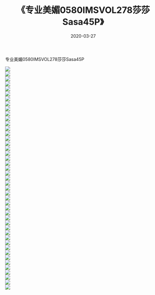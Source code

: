 ﻿---
layout: post
title:  《专业美媚0580IMSVOL278莎莎Sasa45P》
date:   2020-03-27
img: http://pic.660000.xyz/1:/性感/2020/专业美媚0580IMSVOL278莎莎Sasa45P/000.jpg
categories: [美女, 清纯, 唯美]
---

专业美媚0580IMSVOL278莎莎Sasa45P

  ![](http://pic.660000.xyz/1:/性感/2020/专业美媚0580IMSVOL278莎莎Sasa45P/001.jpg) <br> ![](http://pic.660000.xyz/1:/性感/2020/专业美媚0580IMSVOL278莎莎Sasa45P/002.jpg) <br> ![](http://pic.660000.xyz/1:/性感/2020/专业美媚0580IMSVOL278莎莎Sasa45P/003.jpg) <br> ![](http://pic.660000.xyz/1:/性感/2020/专业美媚0580IMSVOL278莎莎Sasa45P/004.jpg) <br> ![](http://pic.660000.xyz/1:/性感/2020/专业美媚0580IMSVOL278莎莎Sasa45P/005.jpg) <br> ![](http://pic.660000.xyz/1:/性感/2020/专业美媚0580IMSVOL278莎莎Sasa45P/006.jpg) <br> ![](http://pic.660000.xyz/1:/性感/2020/专业美媚0580IMSVOL278莎莎Sasa45P/007.jpg) <br> ![](http://pic.660000.xyz/1:/性感/2020/专业美媚0580IMSVOL278莎莎Sasa45P/008.jpg) <br> ![](http://pic.660000.xyz/1:/性感/2020/专业美媚0580IMSVOL278莎莎Sasa45P/009.jpg) <br> ![](http://pic.660000.xyz/1:/性感/2020/专业美媚0580IMSVOL278莎莎Sasa45P/010.jpg) <br> ![](http://pic.660000.xyz/1:/性感/2020/专业美媚0580IMSVOL278莎莎Sasa45P/011.jpg) <br> ![](http://pic.660000.xyz/1:/性感/2020/专业美媚0580IMSVOL278莎莎Sasa45P/012.jpg) <br> ![](http://pic.660000.xyz/1:/性感/2020/专业美媚0580IMSVOL278莎莎Sasa45P/013.jpg) <br> ![](http://pic.660000.xyz/1:/性感/2020/专业美媚0580IMSVOL278莎莎Sasa45P/014.jpg) <br> ![](http://pic.660000.xyz/1:/性感/2020/专业美媚0580IMSVOL278莎莎Sasa45P/015.jpg) <br> ![](http://pic.660000.xyz/1:/性感/2020/专业美媚0580IMSVOL278莎莎Sasa45P/016.jpg) <br> ![](http://pic.660000.xyz/1:/性感/2020/专业美媚0580IMSVOL278莎莎Sasa45P/017.jpg) <br> ![](http://pic.660000.xyz/1:/性感/2020/专业美媚0580IMSVOL278莎莎Sasa45P/018.jpg) <br> ![](http://pic.660000.xyz/1:/性感/2020/专业美媚0580IMSVOL278莎莎Sasa45P/019.jpg) <br> ![](http://pic.660000.xyz/1:/性感/2020/专业美媚0580IMSVOL278莎莎Sasa45P/020.jpg) <br> ![](http://pic.660000.xyz/1:/性感/2020/专业美媚0580IMSVOL278莎莎Sasa45P/021.jpg) <br> ![](http://pic.660000.xyz/1:/性感/2020/专业美媚0580IMSVOL278莎莎Sasa45P/022.jpg) <br> ![](http://pic.660000.xyz/1:/性感/2020/专业美媚0580IMSVOL278莎莎Sasa45P/023.jpg) <br> ![](http://pic.660000.xyz/1:/性感/2020/专业美媚0580IMSVOL278莎莎Sasa45P/024.jpg) <br> ![](http://pic.660000.xyz/1:/性感/2020/专业美媚0580IMSVOL278莎莎Sasa45P/025.jpg) <br> ![](http://pic.660000.xyz/1:/性感/2020/专业美媚0580IMSVOL278莎莎Sasa45P/026.jpg) <br> ![](http://pic.660000.xyz/1:/性感/2020/专业美媚0580IMSVOL278莎莎Sasa45P/027.jpg) <br> ![](http://pic.660000.xyz/1:/性感/2020/专业美媚0580IMSVOL278莎莎Sasa45P/028.jpg) <br> ![](http://pic.660000.xyz/1:/性感/2020/专业美媚0580IMSVOL278莎莎Sasa45P/029.jpg) <br> ![](http://pic.660000.xyz/1:/性感/2020/专业美媚0580IMSVOL278莎莎Sasa45P/030.jpg) <br> ![](http://pic.660000.xyz/1:/性感/2020/专业美媚0580IMSVOL278莎莎Sasa45P/031.jpg) <br> ![](http://pic.660000.xyz/1:/性感/2020/专业美媚0580IMSVOL278莎莎Sasa45P/032.jpg) <br> ![](http://pic.660000.xyz/1:/性感/2020/专业美媚0580IMSVOL278莎莎Sasa45P/033.jpg) <br> ![](http://pic.660000.xyz/1:/性感/2020/专业美媚0580IMSVOL278莎莎Sasa45P/034.jpg) <br> ![](http://pic.660000.xyz/1:/性感/2020/专业美媚0580IMSVOL278莎莎Sasa45P/035.jpg) <br> ![](http://pic.660000.xyz/1:/性感/2020/专业美媚0580IMSVOL278莎莎Sasa45P/036.jpg) <br> ![](http://pic.660000.xyz/1:/性感/2020/专业美媚0580IMSVOL278莎莎Sasa45P/037.jpg) <br> ![](http://pic.660000.xyz/1:/性感/2020/专业美媚0580IMSVOL278莎莎Sasa45P/038.jpg) <br> ![](http://pic.660000.xyz/1:/性感/2020/专业美媚0580IMSVOL278莎莎Sasa45P/039.jpg) <br> ![](http://pic.660000.xyz/1:/性感/2020/专业美媚0580IMSVOL278莎莎Sasa45P/040.jpg) <br> ![](http://pic.660000.xyz/1:/性感/2020/专业美媚0580IMSVOL278莎莎Sasa45P/041.jpg) <br> ![](http://pic.660000.xyz/1:/性感/2020/专业美媚0580IMSVOL278莎莎Sasa45P/042.jpg) <br> ![](http://pic.660000.xyz/1:/性感/2020/专业美媚0580IMSVOL278莎莎Sasa45P/043.jpg) <br> ![](http://pic.660000.xyz/1:/性感/2020/专业美媚0580IMSVOL278莎莎Sasa45P/044.jpg) <br> ![](http://pic.660000.xyz/1:/性感/2020/专业美媚0580IMSVOL278莎莎Sasa45P/045.jpg) <br>